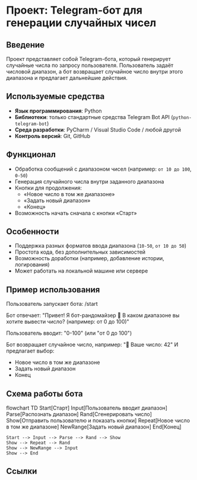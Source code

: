 # Проект: Telegram-бот для генерации случайных чисел

## Введение

Проект представляет собой Telegram-бота, который генерирует случайные числа по запросу пользователя. Пользователь задаёт числовой диапазон, а бот возвращает случайное число внутри этого диапазона и предлагает дальнейшие действия.

## Используемые средства

- **Язык программирования**: Python  
- **Библиотеки**: только стандартные средства Telegram Bot API (`python-telegram-bot`)  
- **Среда разработки**: PyCharm / Visual Studio Code / любой другой  
- **Контроль версий**: Git, GitHub

## Функционал

- Обработка сообщений с диапазоном чисел (например: `от 10 до 100`, `0-50`)
- Генерация случайного числа внутри заданного диапазона
- Кнопки для продолжения:
  - «Новое число в том же диапазоне»
  - «Задать новый диапазон»
  - «Конец»
- Возможность начать сначала с кнопки «Старт»

## Особенности

- Поддержка разных форматов ввода диапазона (`10-50`, `от 10 до 50`)
- Простота кода, без дополнительных зависимостей
- Возможность доработки (например, добавление истории, логирования)
- Может работать на локальной машине или сервере

## Пример использования
Пользователь запускает бота:
/start

Бот отвечает:
"Привет! Я бот-рандомайзер 🎲
В каком диапазоне вы хотите вывести число? (например: от 0 до 100)"

Пользователь вводит:
"0-100" (или "от 0 до 100")

Бот возвращает случайное число, например:
"🎲 Ваше число: 42"
И предлагает выбор:

- Новое число в том же диапазоне
- Задать новый диапазон
- Конец

## Схема работы бота
flowchart TD
    Start[Старт]
    Input[Пользователь вводит диапазон]
    Parse[Распознать диапазон]
    Rand[Сгенерировать число]
    Show[Отправить пользователю и показать кнопки]
    Repeat[Новое число в том же диапазоне]
    NewRange[Задать новый диапазон]
    End[Конец]

    Start --> Input --> Parse --> Rand --> Show
    Show --> Repeat --> Rand
    Show --> NewRange --> Input
    Show --> End

## Ссылки



